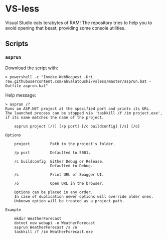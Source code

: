 # VS-less

Visual Studio eats terabytes of RAM! The repository tries to help you to avoid
opening that beast, providing some console utilities.

## Scripts

###  `asprun`

Download the script with:

```console
> powershell -c "Invoke-WebRequest -Uri raw.githubusercontent.com/abvalatouski/vsless/master/asprun.bat -Outfile asprun.bat"
```

Help message:

```console
> asprun /?
Runs an ASP.NET project at the specified port and prints its URL.
The launched process can be stopped via 'taskkill /f /im project.exe',
if its name matches the name of the project.

    asprun project [/?] [/p port] [/c buildconfig] [/s] [/o]      

Options

    project         Path to the project's folder. 

    /p port         Defaulted to 5001.      

    /c buildconfig  Either Debug or Release.
                    Defaulted to Debug.     

    /s              Print URL of Swagger UI.

    /o              Open URL in the browser.

    Options can be placed in any order.
    In case of duplication newer options will override older ones.
    Unknown option will be treated as a project path.

Example

    mkdir WeatherForecast
    dotnet new webapi -o WeatherForecast
    asprun WeatherForecast /s /o
    taskkill /f /im WeatherForecast.exe
```
